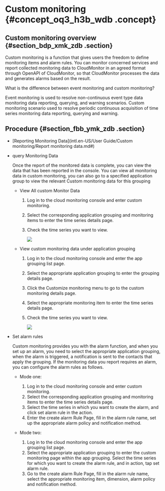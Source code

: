 # Custom monitoring {#concept_oq3_h3b_wdb .concept}

## Custom monitoring overview {#section_bdp_xmk_zdb .section}

Custom monitoring is a function that gives users the freedom to define monitoring items and alarm rules. You can monitor concerned services and report collected monitoring data to CloudMonitor in an agreed format through OpenAPI of CloudMonitor, so that CloudMonitor processes the data and generates alarms based on the result.

What is the difference between event monitoring and custom monitoring?

Event monitoring is used to resolve non-continuous event type data monitoring data reporting, querying, and warning scenarios. Custom monitoring scenario used to resolve periodic continuous acquisition of time series monitoring data reporting, querying and warning.

## Procedure {#section_fbb_ymk_zdb .section}

-   [Reporting Monitoring Data](intl.en-US/User Guide/Custom monitoring/Report monitoring data.md#)

-   query Monitoring Data

    Once the report of the monitored data is complete, you can view the data that has been reported in the console. You can view all monitoring data in custom monitoring, you can also go to a specified application group to view the relevant Custom monitoring data for this grouping

    -   View All custom Monitor Data
        1.  Log in to the cloud monitoring console and enter custom monitoring.
        2.  Select the corresponding application grouping and monitoring items to enter the time series details page.
        3.  Check the time series you want to view.

            ![](images/4922_en-US.png)

    -   View custom monitoring data under application grouping
        1.  Log in to the cloud monitoring console and enter the app grouping list page.
        2.  Select the appropriate application grouping to enter the grouping details page.
        3.  Click the Customize monitoring menu to go to the custom monitoring details page.
        4.  Select the appropriate monitoring item to enter the time series details page.
        5.  Check the time series you want to view.

            ![](images/4926_en-US.png)

-   Set alarm rules

    Custom monitoring provides you with the alarm function, and when you set up an alarm, you need to select the appropriate application grouping, when the alarm is triggered, a notification is sent to the contacts that apply the grouping. If the monitoring data you report requires an alarm, you can configure the alarm rules as follows.

    -   Mode one:

        1.  Log in to the cloud monitoring console and enter custom monitoring.
        2.  Select the corresponding application grouping and monitoring items to enter the time series details page.
        3.  Select the time series in which you want to create the alarm, and click set alarm rule in the action.
        4.  Enter the create alarm Rule Page, fill in the alarm rule name, set up the appropriate alarm policy and notification method.
    -   Mode two:

        1.  Log in to the cloud monitoring console and enter the app grouping list page.
        2.  Select the appropriate application grouping to enter the custom monitoring page within the app grouping. Select the time series for which you want to create the alarm rule, and in action, tap set alarm rule.
        3.  Go to the create alarm Rule Page, fill in the alarm rule name, select the appropriate monitoring item, dimension, alarm policy and notification method.

